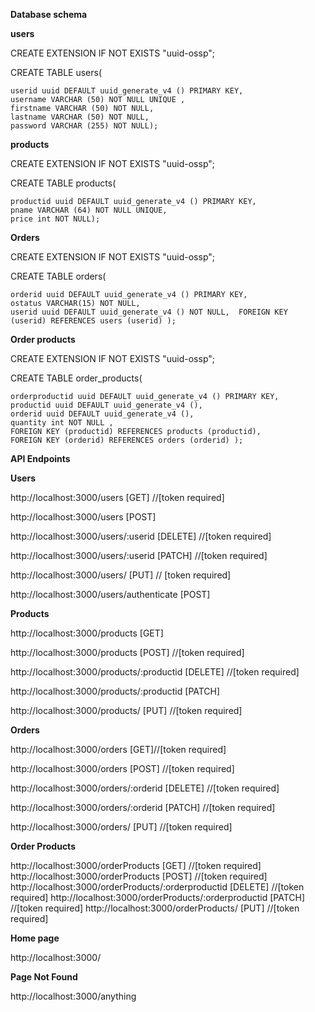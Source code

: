 
**Database schema** 

**users** 

CREATE EXTENSION IF NOT EXISTS "uuid-ossp";

CREATE TABLE users(
    
    userid uuid DEFAULT uuid_generate_v4 () PRIMARY KEY,
    username VARCHAR (50) NOT NULL UNIQUE ,
    firstname VARCHAR (50) NOT NULL,
    lastname VARCHAR (50) NOT NULL,
    password VARCHAR (255) NOT NULL);

**products** 

CREATE EXTENSION IF NOT EXISTS "uuid-ossp";

CREATE TABLE products(

    productid uuid DEFAULT uuid_generate_v4 () PRIMARY KEY,
    pname VARCHAR (64) NOT NULL UNIQUE,
    price int NOT NULL);
    
**Orders**

CREATE EXTENSION IF NOT EXISTS "uuid-ossp";

CREATE TABLE orders(

    orderid uuid DEFAULT uuid_generate_v4 () PRIMARY KEY,
    ostatus VARCHAR(15) NOT NULL,
    userid uuid DEFAULT uuid_generate_v4 () NOT NULL,  FOREIGN KEY (userid) REFERENCES users (userid) );
**Order products** 

CREATE EXTENSION IF NOT EXISTS "uuid-ossp";

CREATE TABLE order_products(

    orderproductid uuid DEFAULT uuid_generate_v4 () PRIMARY KEY,
    productid uuid DEFAULT uuid_generate_v4 (),
    orderid uuid DEFAULT uuid_generate_v4 (),
    quantity int NOT NULL ,
    FOREIGN KEY (productid) REFERENCES products (productid),
    FOREIGN KEY (orderid) REFERENCES orders (orderid) );

**API Endpoints**

**Users**

http://localhost:3000/users [GET] //[token required]

http://localhost:3000/users [POST] 

http://localhost:3000/users/:userid [DELETE] //[token required]

http://localhost:3000/users/:userid [PATCH] //[token required]

http://localhost:3000/users/ [PUT] // [token required]

http://localhost:3000/users/authenticate [POST]

**Products**

http://localhost:3000/products [GET] 

http://localhost:3000/products [POST] //[token required]

http://localhost:3000/products/:productid [DELETE] //[token required]

http://localhost:3000/products/:productid [PATCH] 

http://localhost:3000/products/ [PUT] //[token required]

**Orders**

http://localhost:3000/orders [GET]//[token required]

http://localhost:3000/orders [POST] //[token required]

http://localhost:3000/orders/:orderid [DELETE] //[token required]

http://localhost:3000/orders/:orderid [PATCH] //[token required]

http://localhost:3000/orders/ [PUT] //[token required]

 **Order Products**

http://localhost:3000/orderProducts [GET] //[token required]
http://localhost:3000/orderProducts [POST] //[token required]
http://localhost:3000/orderProducts/:orderproductid [DELETE] //[token required]
http://localhost:3000/orderProducts/:orderproductid [PATCH] //[token required]
http://localhost:3000/orderProducts/ [PUT] //[token required] 

**Home page**

http://localhost:3000/

**Page Not Found**

http://localhost:3000/anything

 